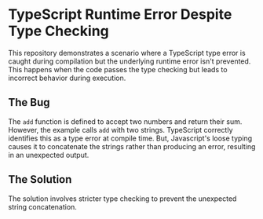 # TypeScript Runtime Error Despite Type Checking

This repository demonstrates a scenario where a TypeScript type error is caught during compilation but the underlying runtime error isn't prevented. This happens when the code passes the type checking but leads to incorrect behavior during execution.

## The Bug
The `add` function is defined to accept two numbers and return their sum. However, the example calls `add` with two strings. TypeScript correctly identifies this as a type error at compile time. But,  Javascript's loose typing causes it to concatenate the strings rather than producing an error, resulting in an unexpected output.

## The Solution
The solution involves stricter type checking to prevent the unexpected string concatenation.
